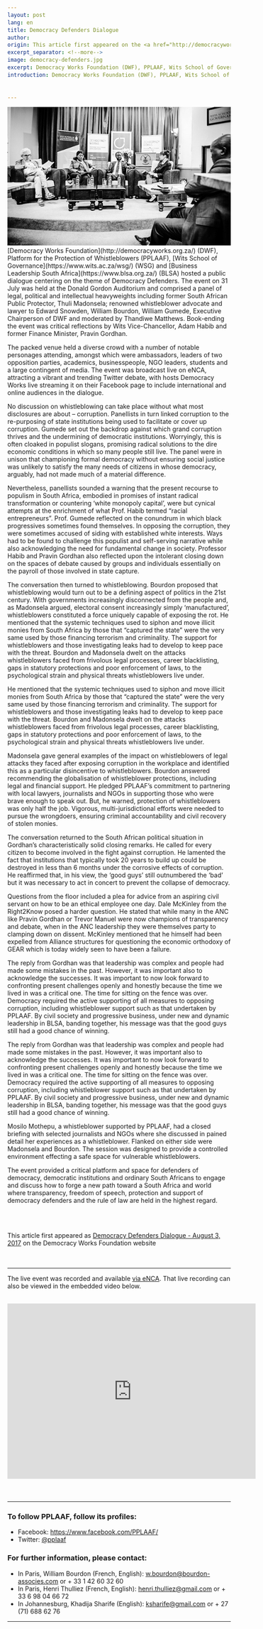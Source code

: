 ```yaml
---
layout: post
lang: en
title: Democracy Defenders Dialogue
author: 
origin: This article first appeared on the <a href="http://democracyworks.org.za/democracy-defenders-dialogue/" target="_blank">Democracy Works Foundation website</a>
excerpt_separator: <!--more-->
image: democracy-defenders.jpg
excerpt: Democracy Works Foundation (DWF), PPLAAF, Wits School of Governance (WSG) and Business Leadership South Africa (BLSA) hosted a public dialogue centering on the theme of Democracy Defenders
introduction: Democracy Works Foundation (DWF), PPLAAF, Wits School of Governance (WSG) and Business Leadership South Africa (BLSA) hosted a public dialogue centering on the theme of Democracy Defenders


---
```

<img class="img-responsive img-post center-block" src="/assets/images/posts/democracy-defenders.jpg" title="©Oscar-Gutierrez - oscargutierrez.com">

<br>
[Democracy Works Foundation](http://democracyworks.org.za/) (DWF), Platform for the Protection of Whistleblowers (PPLAAF), [Wits School of Governance](https://www.wits.ac.za/wsg/) (WSG) and [Business Leadership South Africa](https://www.blsa.org.za/) (BLSA) hosted a public dialogue centering on the theme of Democracy Defenders. The event on 31 July was held at the Donald Gordon Auditorium and comprised a panel of legal, political and intellectual heavyweights including former South African Public Protector, Thuli Madonsela; renowned whistleblower advocate and lawyer to Edward Snowden, William Bourdon, William Gumede, Executive Chairperson of DWF and moderated by Thandiwe Matthews. Book-ending the event was critical reflections by Wits Vice-Chancellor, Adam Habib and former Finance Minister, Pravin Gordhan.

The packed venue held a diverse crowd with a number of notable personages attending, amongst which were ambassadors, leaders of two opposition parties, academics, businesspeople, NGO leaders, students and a large contingent of media. The event was broadcast live on eNCA, attracting a vibrant and trending Twitter debate, with hosts Democracy Works live streaming it on their Facebook page to include international and online audiences in the dialogue.

No discussion on whistleblowing can take place without what most disclosures are about – corruption. Panellists in turn linked corruption to the re-purposing of state institutions being used to facilitate or cover up corruption. Gumede set out the backdrop against which grand corruption thrives and the undermining of democratic institutions. Worryingly, this is often cloaked in populist slogans, promising radical solutions to the dire economic conditions in which so many people still live. The panel were in unison that championing formal democracy without ensuring social justice was unlikely to satisfy the many needs of citizens in whose democracy, arguably, had not made much of a material difference.

Nevertheless, panellists sounded a warning that the present recourse to populism in South Africa, embodied in promises of instant radical transformation or countering ‘white monopoly capital’, were but cynical attempts at the enrichment of what Prof. Habib termed “racial entrepreneurs”. Prof. Gumede reflected on the conundrum in which black progressives sometimes found themselves. In opposing the corruption, they were sometimes accused of siding with established white interests. Ways had to be found to challenge this populist and self-serving narrative while also acknowledging the need for fundamental change in society. Professor Habib and Pravin Gordhan also reflected upon the intolerant closing down on the spaces of debate caused by groups and individuals essentially on the payroll of those involved in state capture.

The conversation then turned to whistleblowing. Bourdon proposed that whistleblowing would turn out to be a defining aspect of politics in the 21st century. With governments increasingly disconnected from the people and, as Madonsela argued, electoral consent increasingly simply ‘manufactured’, whistleblowers constituted a force uniquely capable of exposing the rot. He mentioned that the systemic techniques used to siphon and move illicit monies from South Africa by those that “captured the state” were the very same used by those financing terrorism and criminality. The support for whistleblowers and those investigating leaks had to develop to keep pace with the threat. Bourdon and Madonsela dwelt on the attacks whistleblowers faced from frivolous legal processes, career blacklisting, gaps in statutory protections and poor enforcement of laws, to the psychological strain and physical threats whistleblowers live under.

He mentioned that the systemic techniques used to siphon and move illicit monies from South Africa by those that “captured the state” were the very same used by those financing terrorism and criminality. The support for whistleblowers and those investigating leaks had to develop to keep pace with the threat. Bourdon and Madonsela dwelt on the attacks whistleblowers faced from frivolous legal processes, career blacklisting, gaps in statutory protections and poor enforcement of laws, to the psychological strain and physical threats whistleblowers live under.

Madonsela gave general examples of the impact on whistleblowers of legal attacks they faced after exposing corruption in the workplace and identified this as a particular disincentive to whistleblowers. Bourdon answered recommending the globalisation of whistleblower protections, including legal and financial support. He pledged PPLAAF’s commitment to partnering with local lawyers, journalists and NGOs in supporting those who were brave enough to speak out. But, he warned, protection of whistleblowers was only half the job. Vigorous, multi-jurisdictional efforts were needed to pursue the wrongdoers, ensuring criminal accountability and civil recovery of stolen monies.

The conversation returned to the South African political situation in Gordhan’s characteristically solid closing remarks. He called for every citizen to become involved in the fight against corruption. He lamented the fact that institutions that typically took 20 years to build up could be destroyed in less than 6 months under the corrosive effects of corruption. He reaffirmed that, in his view, the ‘good guys’ still outnumbered the ‘bad’ but it was necessary to act in concert to prevent the collapse of democracy.

Questions from the floor included a plea for advice from an aspiring civil servant on how to be an ethical employee one day. Dale McKinley from the Right2Know posed a harder question. He stated that while many in the ANC like Pravin Gordhan or Trevor Manuel were now champions of transparency and debate, when in the ANC leadership they were themselves party to clamping down on dissent. McKinley mentioned that he himself had been expelled from Alliance structures for questioning the economic orthodoxy of GEAR which is today widely seen to have been a failure.

The reply from Gordhan was that leadership was complex and people had made some mistakes in the past. However, it was important also to acknowledge the successes. It was important to now look forward to confronting present challenges openly and honestly because the time we lived in was a critical one. The time for sitting on the fence was over. Democracy required the active supporting of all measures to opposing corruption, including whistleblower support such as that undertaken by PPLAAF. By civil society and progressive business, under new and dynamic leadership in BLSA, banding together, his message was that the good guys still had a good chance of winning.

The reply from Gordhan was that leadership was complex and people had made some mistakes in the past. However, it was important also to acknowledge the successes. It was important to now look forward to confronting present challenges openly and honestly because the time we lived in was a critical one. The time for sitting on the fence was over. Democracy required the active supporting of all measures to opposing corruption, including whistleblower support such as that undertaken by PPLAAF. By civil society and progressive business, under new and dynamic leadership in BLSA, banding together, his message was that the good guys still had a good chance of winning.

Mosilo Mothepu, a whistleblower supported by PPLAAF, had a closed briefing with selected journalists and NGOs where she discussed in pained detail her experiences as a whistleblower. Flanked on either side were Madonsela and Bourdon. The session was designed to provide a controlled environment effecting a safe space for vulnerable whistleblowers.

The event provided a critical platform and space for defenders of democracy, democratic institutions and ordinary South Africans to engage and discuss how to forge a new path toward a South Africa and world where transparency, freedom of speech, protection and support of democracy defenders and the rule of law are held in the highest regard.

<br>
<br>

This article first appeared as <a href="http://democracyworks.org.za/democracy-defenders-dialogue/" target="_blank">Democracy Defenders Dialogue - August 3, 2017</a> on the Democracy Works Foundation website
<br>
<br>
<br>

------------------
The live event was recorded and available [via eNCA](https://www.enca.com/south-africa/catch-it-live-trillian-deal-whistleblower-to-speak-at-democracy-defenders-dialogue). That live recording can also be viewed in the embedded video below.
<br>
<br>
<iframe src="https://cdnapisec.kaltura.com/p/1054541/sp/105454100/embedIframeJs/uiconf_id/28184731/partner_id/1054541?iframeembed=true&playerId=kaltura_player_1501521654&entry_id=1_81y2lbvi&flashvars[streamerType]=auto" width="560" height="395" allowfullscreen webkitallowfullscreen mozAllowFullScreen frameborder="0"></iframe>
<br>
<br>
<br>


----------------------

### To follow PPLAAF, follow its profiles:
- Facebook: <https://www.facebook.com/PPLAAF/>
- Twitter: [@pplaaf](https://twitter.com/pplaaf)

### For further information, please contact:
- In Paris, William Bourdon (French, English): [w.bourdon@bourdon-associes.com](mailto:w.bourdon@bourdon-associes.com) or + 33 1 42 60 32 60
- In Paris, Henri Thulliez (French, English): [henri.thulliez@gmail.com](mailto:henri.thulliez@gmail.com) or + 33 6 98 04 66 72
- In Johannesburg, Khadija Sharife (English): [ksharife@gmail.com](mailto:ksharife@gmail.com) or + 27 (71) 688 62 76 




-----
